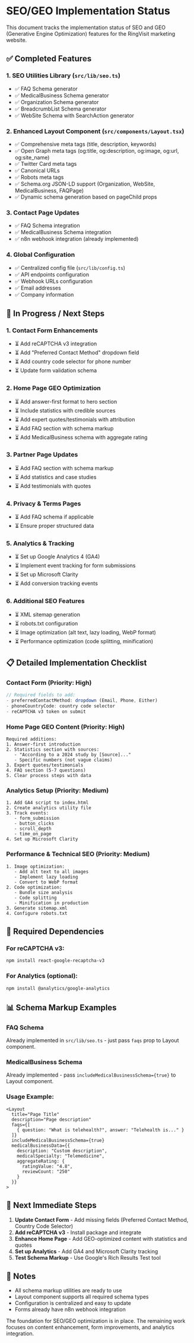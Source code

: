 # SEO/GEO Implementation Status

This document tracks the implementation status of SEO and GEO (Generative Engine Optimization) features for the RingVisit marketing website.

## ✅ Completed Features

### 1. SEO Utilities Library (`src/lib/seo.ts`)
- ✅ FAQ Schema generator
- ✅ MedicalBusiness Schema generator
- ✅ Organization Schema generator
- ✅ BreadcrumbList Schema generator
- ✅ WebSite Schema with SearchAction generator

### 2. Enhanced Layout Component (`src/components/Layout.tsx`)
- ✅ Comprehensive meta tags (title, description, keywords)
- ✅ Open Graph meta tags (og:title, og:description, og:image, og:url, og:site_name)
- ✅ Twitter Card meta tags
- ✅ Canonical URLs
- ✅ Robots meta tags
- ✅ Schema.org JSON-LD support (Organization, WebSite, MedicalBusiness, FAQPage)
- ✅ Dynamic schema generation based on pageChild props

### 3. Contact Page Updates
- ✅ FAQ Schema integration
- ✅ MedicalBusiness Schema integration
- ✅ n8n webhook integration (already implemented)

### 4. Global Configuration
- ✅ Centralized config file (`src/lib/config.ts`)
- ✅ API endpoints configuration
- ✅ Webhook URLs configuration
- ✅ Email addresses
- ✅ Company information

## 🔄 In Progress / Next Steps

### 1. Contact Form Enhancements
- ⏳ Add reCAPTCHA v3 integration
- ⏳ Add "Preferred Contact Method" dropdown field
- ⏳ Add country code selector for phone number
- ⏳ Update form validation schema

### 2. Home Page GEO Optimization
- ⏳ Add answer-first format to hero section
- ⏳ Include statistics with credible sources
- ⏳ Add expert quotes/testimonials with attribution
- ⏳ Add FAQ section with schema markup
- ⏳ Add MedicalBusiness schema with aggregate rating

### 3. Partner Page Updates
- ⏳ Add FAQ section with schema markup
- ⏳ Add statistics and case studies
- ⏳ Add testimonials with quotes

### 4. Privacy & Terms Pages
- ⏳ Add FAQ schema if applicable
- ⏳ Ensure proper structured data

### 5. Analytics & Tracking
- ⏳ Set up Google Analytics 4 (GA4)
- ⏳ Implement event tracking for form submissions
- ⏳ Set up Microsoft Clarity
- ⏳ Add conversion tracking events

### 6. Additional SEO Features
- ⏳ XML sitemap generation
- ⏳ robots.txt configuration
- ⏳ Image optimization (alt text, lazy loading, WebP format)
- ⏳ Performance optimization (code splitting, minification)

## 📋 Detailed Implementation Checklist

### Contact Form (Priority: High)
```typescript
// Required fields to add:
- preferredContactMethod: dropdown (Email, Phone, Either)
- phoneCountryCode: country code selector
- reCAPTCHA v3 token on submit
```

### Home Page GEO Content (Priority: High)
```
Required additions:
1. Answer-first introduction
2. Statistics section with sources:
   - "According to a 2024 study by [Source]..."
   - Specific numbers (not vague claims)
3. Expert quotes/testimonials
4. FAQ section (5-7 questions)
5. Clear process steps with data
```

### Analytics Setup (Priority: Medium)
```
1. Add GA4 script to index.html
2. Create analytics utility file
3. Track events:
   - form_submission
   - button_clicks
   - scroll_depth
   - time_on_page
4. Set up Microsoft Clarity
```

### Performance & Technical SEO (Priority: Medium)
```
1. Image optimization:
   - Add alt text to all images
   - Implement lazy loading
   - Convert to WebP format
2. Code optimization:
   - Bundle size analysis
   - Code splitting
   - Minification in production
3. Generate sitemap.xml
4. Configure robots.txt
```

## 🔧 Required Dependencies

### For reCAPTCHA v3:
```bash
npm install react-google-recaptcha-v3
```

### For Analytics (optional):
```bash
npm install @analytics/google-analytics
```

## 📊 Schema Markup Examples

### FAQ Schema
Already implemented in `src/lib/seo.ts` - just pass `faqs` prop to Layout component.

### MedicalBusiness Schema
Already implemented - pass `includeMedicalBusinessSchema={true}` to Layout component.

### Usage Example:
```tsx
<Layout
  title="Page Title"
  description="Page description"
  faqs={[
    { question: "What is telehealth?", answer: "Telehealth is..." }
  ]}
  includeMedicalBusinessSchema={true}
  medicalBusinessData={{
    description: "Custom description",
    medicalSpecialty: "Telemedicine",
    aggregateRating: {
      ratingValue: "4.8",
      reviewCount: "250"
    }
  }}
>
```

## 🎯 Next Immediate Steps

1. **Update Contact Form** - Add missing fields (Preferred Contact Method, Country Code Selector)
2. **Add reCAPTCHA v3** - Install package and integrate
3. **Enhance Home Page** - Add GEO-optimized content with statistics and quotes
4. **Set up Analytics** - Add GA4 and Microsoft Clarity tracking
5. **Test Schema Markup** - Use Google's Rich Results Test tool

## 📝 Notes

- All schema markup utilities are ready to use
- Layout component supports all required schema types
- Configuration is centralized and easy to update
- Forms already have n8n webhook integration

The foundation for SEO/GEO optimization is in place. The remaining work focuses on content enhancement, form improvements, and analytics integration.
